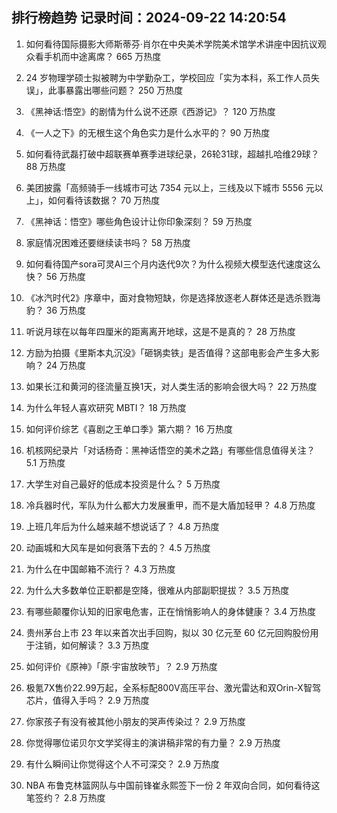 
## 排行榜趋势 记录时间：2024-09-22 14:20:54
  
  1. 如何看待国际摄影大师斯蒂芬·肖尔在中央美术学院美术馆学术讲座中因抗议观众看手机而中途离席？ 665 万热度
    
  2. 24 岁物理学硕士拟被聘为中学勤杂工，学校回应「实为本科，系工作人员失误」，此事暴露出哪些问题？ 250 万热度
    
  3. 《黑神话:悟空》的剧情为什么说不还原《西游记》？ 120 万热度
    
  4. 《一人之下》的无根生这个角色实力是什么水平的？ 90 万热度
    
  5. 如何看待武磊打破中超联赛单赛季进球纪录，26轮31球，超越扎哈维29球？ 88 万热度
    
  6. 美团披露「高频骑手一线城市可达 7354 元以上，三线及以下城市 5556 元以上」，如何看待该数据？ 70 万热度
    
  7. 《黑神话：悟空》哪些角色设计让你印象深刻？ 59 万热度
    
  8. 家庭情况困难还要继续读书吗？ 58 万热度
    
  9. 如何看待国产sora可灵AI三个月内迭代9次？为什么视频大模型迭代速度这么快？ 56 万热度
    
  10. 《冰汽时代2》序章中，面对食物短缺，你是选择放逐老人群体还是选杀戮海豹？ 36 万热度
    
  11. 听说月球在以每年四厘米的距离离开地球，这是不是真的？ 28 万热度
    
  12. 方励为拍摄《里斯本丸沉没》「砸锅卖铁」是否值得？这部电影会产生多大影响？ 24 万热度
    
  13. 如果长江和黄河的径流量互换1天，对人类生活的影响会很大吗？ 22 万热度
    
  14. 为什么年轻人喜欢研究 MBTI？ 18 万热度
    
  15. 如何评价综艺《喜剧之王单口季》第六期？ 16 万热度
    
  16. 机核网纪录片「对话杨奇：黑神话悟空的美术之路」有哪些信息值得关注？ 5.1 万热度
    
  17. 大学生对自己最好的低成本投资是什么？ 5 万热度
    
  18. 冷兵器时代，军队为什么都大力发展重甲，而不是大盾加轻甲？ 4.8 万热度
    
  19. 上班几年后为什么越来越不想说话了？ 4.8 万热度
    
  20. 动画城和大风车是如何衰落下去的？ 4.5 万热度
    
  21. 为什么在中国邮箱不流行？ 4.3 万热度
    
  22. 为什么大多数单位正职都是空降，很难从内部副职提拔？ 3.5 万热度
    
  23. 有哪些颠覆你认知的旧家电危害，正在悄悄影响人的身体健康？ 3.4 万热度
    
  24. 贵州茅台上市 23 年以来首次出手回购，拟以 30 亿元至 60 亿元回购股份用于注销，如何解读？ 3.3 万热度
    
  25. 如何评价《原神》「原·宇宙放映节」？ 2.9 万热度
    
  26. 极氪7X售价22.99万起，全系标配800V高压平台、激光雷达和双Orin-X智驾芯片，值得入手吗？ 2.9 万热度
    
  27. 你家孩子有没有被其他小朋友的哭声传染过？ 2.9 万热度
    
  28. 你觉得哪位诺贝尔文学奖得主的演讲稿非常的有力量？ 2.9 万热度
    
  29. 有什么瞬间让你觉得这个人不可深交？ 2.9 万热度
    
  30. NBA 布鲁克林篮网队与中国前锋崔永熙签下一份 2 年双向合同，如何看待这笔签约？ 2.8 万热度
    